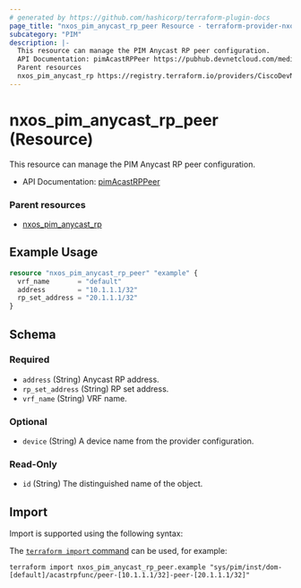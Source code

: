 ```yaml
---
# generated by https://github.com/hashicorp/terraform-plugin-docs
page_title: "nxos_pim_anycast_rp_peer Resource - terraform-provider-nxos"
subcategory: "PIM"
description: |-
  This resource can manage the PIM Anycast RP peer configuration.
  API Documentation: pimAcastRPPeer https://pubhub.devnetcloud.com/media/dme-docs-10-2-2/docs/Layer%203/pim:AcastRPPeer/
  Parent resources
  nxos_pim_anycast_rp https://registry.terraform.io/providers/CiscoDevNet/nxos/latest/docs/resources/pim_anycast_rp
---
```


# nxos_pim_anycast_rp_peer (Resource)

This resource can manage the PIM Anycast RP peer configuration.

- API Documentation: [pimAcastRPPeer](https://pubhub.devnetcloud.com/media/dme-docs-10-2-2/docs/Layer%203/pim:AcastRPPeer/)

### Parent resources

- [nxos_pim_anycast_rp](https://registry.terraform.io/providers/CiscoDevNet/nxos/latest/docs/resources/pim_anycast_rp)

## Example Usage

```terraform
resource "nxos_pim_anycast_rp_peer" "example" {
  vrf_name       = "default"
  address        = "10.1.1.1/32"
  rp_set_address = "20.1.1.1/32"
}
```

<!-- schema generated by tfplugindocs -->
## Schema

### Required

- `address` (String) Anycast RP address.
- `rp_set_address` (String) RP set address.
- `vrf_name` (String) VRF name.

### Optional

- `device` (String) A device name from the provider configuration.

### Read-Only

- `id` (String) The distinguished name of the object.

## Import

Import is supported using the following syntax:

The [`terraform import` command](https://developer.hashicorp.com/terraform/cli/commands/import) can be used, for example:

```shell
terraform import nxos_pim_anycast_rp_peer.example "sys/pim/inst/dom-[default]/acastrpfunc/peer-[10.1.1.1/32]-peer-[20.1.1.1/32]"
```
